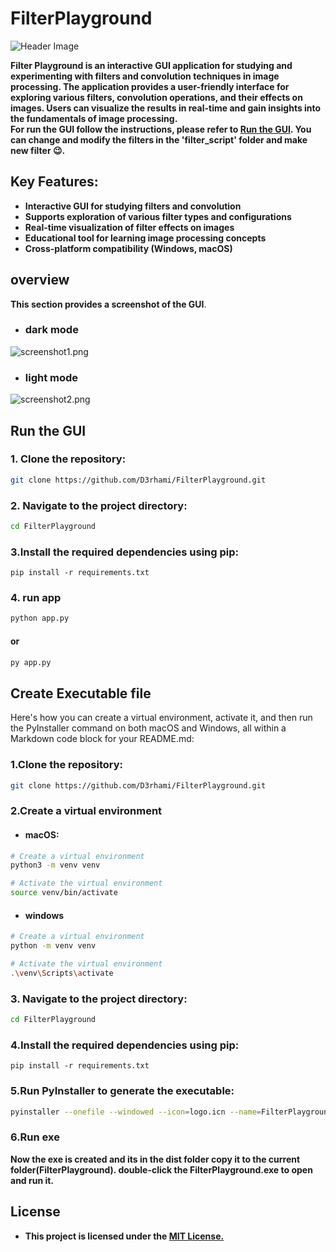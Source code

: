 # FilterPlayground

![Header Image](header_thumbnail.png)

<strong>Filter Playground is an interactive GUI application for studying and experimenting
with filters and convolution techniques in image processing. The application provides
a user-friendly interface for exploring various filters, convolution operations,
and their effects on images. Users can visualize the results in real-time and gain insights into the fundamentals of
image processing.<br>
For run the GUI follow the instructions, please refer to [Run the GUI](#run-the-gui).
You can change and modify the filters in the 'filter_script' folder and make new filter 😉.
</strong>

## Key Features:

- **Interactive GUI for studying filters and convolution**
- **Supports exploration of various filter types and configurations**
- **Real-time visualization of filter effects on images**
- **Educational tool for learning image processing concepts**
- **Cross-platform compatibility (Windows, macOS)**

## overview

**This section provides a screenshot of the GUI**.

- ### dark mode

![screenshot1.png](screenshot1.png)

- ### light mode

![screenshot2.png](screenshot2.png)

## Run the GUI

### 1. Clone the repository:

```bash
git clone https://github.com/D3rhami/FilterPlayground.git
``` 

### 2. Navigate to the project directory:

```bash 
cd FilterPlayground
```

### 3.Install the required dependencies using pip:

```
pip install -r requirements.txt
```

### 4. run app

```bash 
python app.py
```

#### or

```bash
py app.py
```

## Create Executable file
 
Here's how you can create a virtual environment, activate it, and then run the PyInstaller command on both macOS and 
Windows, all within a Markdown code block for your README.md:
### 1.Clone the repository:

```bash
git clone https://github.com/D3rhami/FilterPlayground.git
```

### 2.Create a virtual environment
- #### macOS:
```bash 
# Create a virtual environment
python3 -m venv venv

# Activate the virtual environment
source venv/bin/activate
```
- #### windows
```bash
# Create a virtual environment
python -m venv venv

# Activate the virtual environment
.\venv\Scripts\activate
```


### 3. Navigate to the project directory:

```bash 
cd FilterPlayground
```

### 4.Install the required dependencies using pip:

```
pip install -r requirements.txt
```

### 5.Run PyInstaller to generate the executable:
```bash
pyinstaller --onefile --windowed --icon=logo.icn --name=FilterPlayground app.py
```
### 6.Run exe
**Now the exe is created and its in the dist folder copy it to the current folder(FilterPlayground).
double-click the FilterPlayground.exe to open and run it.**
## License

- **This project is licensed under the [MIT License.](LICENSE)**
